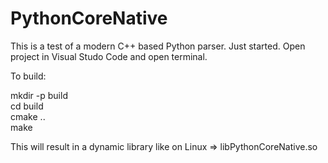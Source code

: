 # PythonCoreNative

This is a test of a modern C++ based Python parser. Just started.
Open project in Visual Studo Code and open terminal.

To build:

mkdir -p build  
cd build  
cmake ..  
make  

This will result in a dynamic library like on Linux => libPythonCoreNative.so
